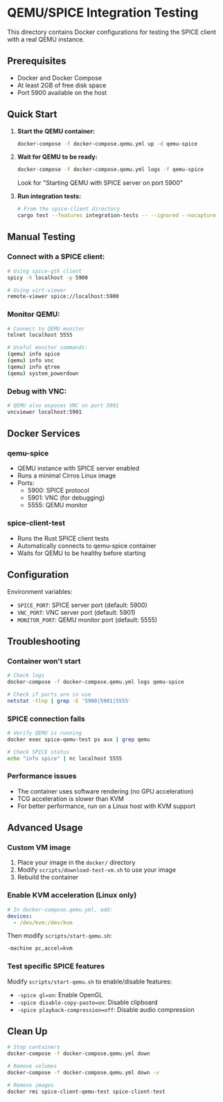 # QEMU/SPICE Integration Testing

This directory contains Docker configurations for testing the SPICE client with a real QEMU instance.

## Prerequisites

- Docker and Docker Compose
- At least 2GB of free disk space
- Port 5900 available on the host

## Quick Start

1. **Start the QEMU container:**
   ```bash
   docker-compose -f docker-compose.qemu.yml up -d qemu-spice
   ```

2. **Wait for QEMU to be ready:**
   ```bash
   docker-compose -f docker-compose.qemu.yml logs -f qemu-spice
   ```
   
   Look for "Starting QEMU with SPICE server on port 5900"

3. **Run integration tests:**
   ```bash
   # From the spice-client directory
   cargo test --features integration-tests -- --ignored --nocapture
   ```

## Manual Testing

### Connect with a SPICE client:
```bash
# Using spice-gtk client
spicy -h localhost -p 5900

# Using virt-viewer
remote-viewer spice://localhost:5900
```

### Monitor QEMU:
```bash
# Connect to QEMU monitor
telnet localhost 5555

# Useful monitor commands:
(qemu) info spice
(qemu) info vnc
(qemu) info qtree
(qemu) system_powerdown
```

### Debug with VNC:
```bash
# QEMU also exposes VNC on port 5901
vncviewer localhost:5901
```

## Docker Services

### qemu-spice
- QEMU instance with SPICE server enabled
- Runs a minimal Cirros Linux image
- Ports:
  - 5900: SPICE protocol
  - 5901: VNC (for debugging)
  - 5555: QEMU monitor

### spice-client-test
- Runs the Rust SPICE client tests
- Automatically connects to qemu-spice container
- Waits for QEMU to be healthy before starting

## Configuration

Environment variables:
- `SPICE_PORT`: SPICE server port (default: 5900)
- `VNC_PORT`: VNC server port (default: 5901)
- `MONITOR_PORT`: QEMU monitor port (default: 5555)

## Troubleshooting

### Container won't start
```bash
# Check logs
docker-compose -f docker-compose.qemu.yml logs qemu-spice

# Check if ports are in use
netstat -tlnp | grep -E '5900|5901|5555'
```

### SPICE connection fails
```bash
# Verify QEMU is running
docker exec spice-qemu-test ps aux | grep qemu

# Check SPICE status
echo "info spice" | nc localhost 5555
```

### Performance issues
- The container uses software rendering (no GPU acceleration)
- TCG acceleration is slower than KVM
- For better performance, run on a Linux host with KVM support

## Advanced Usage

### Custom VM image
1. Place your image in the `docker/` directory
2. Modify `scripts/download-test-vm.sh` to use your image
3. Rebuild the container

### Enable KVM acceleration (Linux only)
```yaml
# In docker-compose.qemu.yml, add:
devices:
  - /dev/kvm:/dev/kvm
```

Then modify `scripts/start-qemu.sh`:
```bash
-machine pc,accel=kvm
```

### Test specific SPICE features
Modify `scripts/start-qemu.sh` to enable/disable features:
- `-spice gl=on`: Enable OpenGL
- `-spice disable-copy-paste=on`: Disable clipboard
- `-spice playback-compression=off`: Disable audio compression

## Clean Up

```bash
# Stop containers
docker-compose -f docker-compose.qemu.yml down

# Remove volumes
docker-compose -f docker-compose.qemu.yml down -v

# Remove images
docker rmi spice-client-qemu-test spice-client-test
```